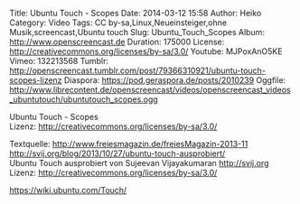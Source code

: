 Title: Ubuntu Touch - Scopes
Date: 2014-03-12 15:58
Author: Heiko
Category: Video
Tags: CC by-sa,Linux,Neueinsteiger,ohne Musik,screencast,Ubuntu touch
Slug: Ubuntu_Touch_Scopes
Album: http://www.openscreencast.de
Duration: 175000
License: http://creativecommons.org/licenses/by-sa/3.0/
Youtube: MJPoxAnO5KE
Vimeo: 132213568
Tumblr: http://openscreencast.tumblr.com/post/79366310921/ubuntu-touch-scopes-lizenz
Diaspora: https://pod.geraspora.de/posts/2010239
Oggfile: http://www.librecontent.de/openscreencast/videos/openscreencast_videos_ubuntutouch/ubuntutouch_scopes.ogg

Ubuntu Touch - Scopes  
Lizenz: <http://creativecommons.org/licenses/by-sa/3.0/>  
  
Textquelle: <http://www.freiesmagazin.de/freiesMagazin-2013-11>  
<http://svij.org/blog/2013/10/27/ubuntu-touch-ausprobiert/>  
Ubuntu Touch ausprobiert von Sujeevan Vijayakumaran <http://svij.org>  
Lizenz: <http://creativecommons.org/licenses/by-sa/3.0/>  
  
<https://wiki.ubuntu.com/Touch/>

